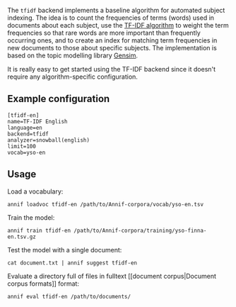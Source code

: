 The `tfidf` backend implements a baseline algorithm for automated subject indexing. The idea is to count the frequencies of terms (words) used in documents about each subject, use the [TF-IDF algorithm](https://en.wikipedia.org/wiki/Tf%E2%80%93idf) to weight the term frequencies so that rare words are more important than frequently occurring ones, and to create an index for matching term frequencies in new documents to those about specific subjects. The implementation is based on the topic modelling library [Gensim](https://radimrehurek.com/gensim/).

It is really easy to get started using the TF-IDF backend since it doesn't require any algorithm-specific configuration.

## Example configuration

```
[tfidf-en]
name=TF-IDF English
language=en
backend=tfidf
analyzer=snowball(english)
limit=100
vocab=yso-en
```

## Usage

Load a vocabulary:

    annif loadvoc tfidf-en /path/to/Annif-corpora/vocab/yso-en.tsv

Train the model:

    annif train tfidf-en /path/to/Annif-corpora/training/yso-finna-en.tsv.gz

Test the model with a single document:

    cat document.txt | annif suggest tfidf-en

Evaluate a directory full of files in fulltext [[document corpus|Document corpus formats]] format:

    annif eval tfidf-en /path/to/documents/